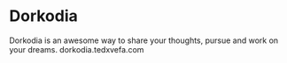 # Dorkodia
Dorkodia is an awesome way to share your thoughts, pursue and work on your dreams.
dorkodia.tedxvefa.com
